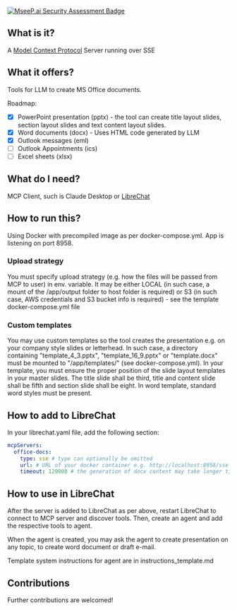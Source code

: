 [![MseeP.ai Security Assessment Badge](https://mseep.net/pr/dvejsada-mcp-ms-office-documents-badge.png)](https://mseep.ai/app/dvejsada-mcp-ms-office-documents)

## What is it?

A [Model Context Protocol](https://modelcontextprotocol.io/) Server running over SSE

## What it offers?

Tools for LLM to create MS Office documents.

Roadmap:

- [x] PowerPoint presentation (pptx) - the tool can create title layout slides, section layout slides and text content layout slides.
- [x] Word documents (docx) - Uses HTML code generated by LLM
- [x] Outlook messages (eml)
- [ ] Outlook Appointments (ics)
- [ ] Excel sheets (xlsx)

## What do I need?

MCP Client, such is Claude Desktop or [LibreChat](https://github.com/danny-avila/LibreChat)

## How to run this?

Using Docker with precompiled image as per docker-compose.yml. App is listening on port 8958.

### Upload strategy

You must specify upload strategy (e.g. how the files will be passed from MCP to user) in env. variable. It may be either LOCAL (in such case, a mount of the /app/output folder to host folder is required) or S3 (in such case, AWS credentials and S3 bucket info is required) - see the template docker-compose.yml file

### Custom templates

You may use custom templates so the tool creates the presentation e.g. on your company style slides or letterhead. In such case, a directory containing "template_4_3.pptx", "template_16_9.pptx" or "template.docx" must be mounted to "/app/templates/" (see docker-compose.yml). In your template, you must ensure the proper position of the slide layout templates in your master slides. The title slide shall be third, title and content slide shall be fifth and section slide shall be eight. In word template, standard word styles must be present.

## How to add to LibreChat

In your librechat.yaml file, add the following section:

```yaml
mcpServers:
  office-docs:
    type: sse # type can optionally be omitted
    url: # URL of your docker container e.g. http://localhost:8958/sse
    timeout: 120000 # the generation of docx content may take longer time
```

## How to use in LibreChat

After the server is added to LibreChat as per above, restart LibreChat to connect to MCP server and discover tools. Then, create an agent and add the respective tools to agent.

When the agent is created, you may ask the agent to create presentation on any topic, to create word document or draft e-mail.

Template system instructions for agent are in instructions_template.md

## Contributions

Further contributions are welcomed!